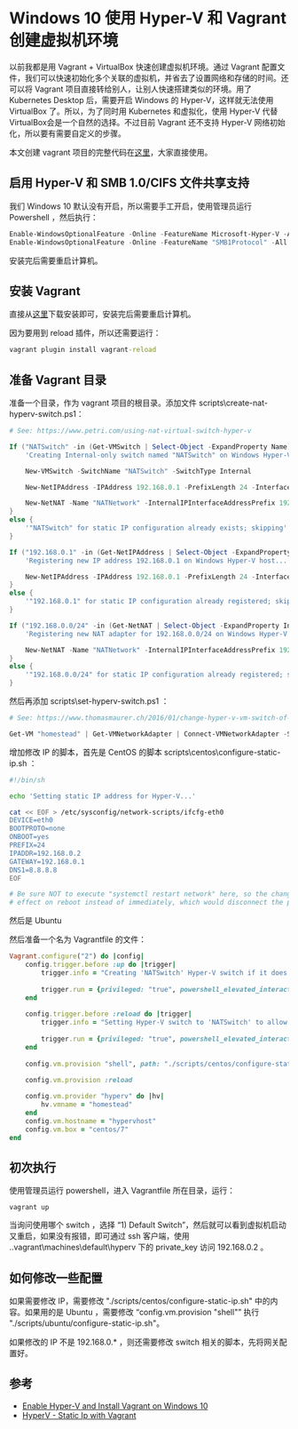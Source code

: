 # Windows 10 使用 Hyper-V 和 Vagrant 创建虚拟机环境

以前我都是用 Vagrant + VirtualBox 快速创建虚拟机环境。通过 Vagrant 配置文件，我们可以快速初始化多个关联的虚拟机，并省去了设置网络和存储的时间。还可以将 Vagrant 项目直接转给别人，让别人快速搭建类似的环境。用了 Kubernetes Desktop 后，需要开启 Windows 的 Hyper-V，这样就无法使用 VirtualBox 了。所以，为了同时用 Kubernetes 和虚拟化，使用 Hyper-V 代替 VirtualBox会是一个自然的选择。不过目前 Vagrant 还不支持 Hyper-V 网络初始化，所以要有需要自定义的步骤。

本文创建 vagrant 项目的完整代码在[这里](https://github.com/rocksun/vagrant-hyperv)，大家直接使用。 

## 启用 Hyper-V 和 SMB 1.0/CIFS 文件共享支持

我们 Windows 10 默认没有开启，所以需要手工开启，使用管理员运行 Powershell ，然后执行：

```powershell
Enable-WindowsOptionalFeature -Online -FeatureName Microsoft-Hyper-V -All
Enable-WindowsOptionalFeature -Online -FeatureName "SMB1Protocol" -All
```

安装完后需要重启计算机。

## 安装 Vagrant

直接从[这里](https://www.vagrantup.com/downloads)下载安装即可，安装完后需要重启计算机。

因为要用到 reload 插件，所以还需要运行：


```cmd
vagrant plugin install vagrant-reload
```


## 准备 Vagrant 目录

准备一个目录，作为 vagrant 项目的根目录。添加文件 scripts\create-nat-hyperv-switch.ps1：

```powershell
# See: https://www.petri.com/using-nat-virtual-switch-hyper-v

If ("NATSwitch" -in (Get-VMSwitch | Select-Object -ExpandProperty Name) -eq $FALSE) {
    'Creating Internal-only switch named "NATSwitch" on Windows Hyper-V host...'

    New-VMSwitch -SwitchName "NATSwitch" -SwitchType Internal

    New-NetIPAddress -IPAddress 192.168.0.1 -PrefixLength 24 -InterfaceAlias "vEthernet (NATSwitch)"

    New-NetNAT -Name "NATNetwork" -InternalIPInterfaceAddressPrefix 192.168.0.0/24
}
else {
    '"NATSwitch" for static IP configuration already exists; skipping'
}

If ("192.168.0.1" -in (Get-NetIPAddress | Select-Object -ExpandProperty IPAddress) -eq $FALSE) {
    'Registering new IP address 192.168.0.1 on Windows Hyper-V host...'

    New-NetIPAddress -IPAddress 192.168.0.1 -PrefixLength 24 -InterfaceAlias "vEthernet (NATSwitch)"
}
else {
    '"192.168.0.1" for static IP configuration already registered; skipping'
}

If ("192.168.0.0/24" -in (Get-NetNAT | Select-Object -ExpandProperty InternalIPInterfaceAddressPrefix) -eq $FALSE) {
    'Registering new NAT adapter for 192.168.0.0/24 on Windows Hyper-V host...'

    New-NetNAT -Name "NATNetwork" -InternalIPInterfaceAddressPrefix 192.168.0.0/24
}
else {
    '"192.168.0.0/24" for static IP configuration already registered; skipping'
}
```

然后再添加 scripts\set-hyperv-switch.ps1 ：

```powershell
# See: https://www.thomasmaurer.ch/2016/01/change-hyper-v-vm-switch-of-virtual-machines-using-powershell/

Get-VM "homestead" | Get-VMNetworkAdapter | Connect-VMNetworkAdapter -SwitchName "NATSwitch"
```

增加修改 IP 的脚本，首先是 CentOS 的脚本 scripts\centos\configure-static-ip.sh ：

```bash
#!/bin/sh

echo 'Setting static IP address for Hyper-V...'

cat << EOF > /etc/sysconfig/network-scripts/ifcfg-eth0
DEVICE=eth0
BOOTPROTO=none
ONBOOT=yes
PREFIX=24
IPADDR=192.168.0.2
GATEWAY=192.168.0.1
DNS1=8.8.8.8
EOF

# Be sure NOT to execute "systemctl restart network" here, so the changes take
# effect on reboot instead of immediately, which would disconnect the provisioner.
```

然后是 Ubuntu 



然后准备一个名为 Vagrantfile 的文件： 

```ruby
Vagrant.configure("2") do |config|
    config.trigger.before :up do |trigger|
        trigger.info = "Creating 'NATSwitch' Hyper-V switch if it does not exist..."
    
        trigger.run = {privileged: "true", powershell_elevated_interactive: "true", path: "./scripts/create-nat-hyperv-switch.ps1"}
    end
    
    config.trigger.before :reload do |trigger|
        trigger.info = "Setting Hyper-V switch to 'NATSwitch' to allow for static IP..."
    
        trigger.run = {privileged: "true", powershell_elevated_interactive: "true", path: "./scripts/set-hyperv-switch.ps1"}
    end
    
    config.vm.provision "shell", path: "./scripts/centos/configure-static-ip.sh"
    
    config.vm.provision :reload

    config.vm.provider "hyperv" do |hv|
        hv.vmname = "homestead"
    end
    config.vm.hostname = "hypervhost"
    config.vm.box = "centos/7"
end
```

## 初次执行

使用管理员运行 powershell，进入 Vagrantfile 所在目录，运行：

```
vagrant up
```

当询问使用哪个 switch ，选择 “1) Default Switch”，然后就可以看到虚拟机启动又重启，如果没有报错，即可通过 ssh 客户端，使用 .\.vagrant\machines\default\hyperv 下的 private_key 访问 192.168.0.2 。

## 如何修改一些配置


如果需要修改 IP，需要修改 "./scripts/centos/configure-static-ip.sh" 中的内容。如果用的是 Ubuntu ，需要修改 “config.vm.provision "shell"” 执行 "./scripts/ubuntu/configure-static-ip.sh"。

如果修改的 IP 不是 192.168.0.* ，则还需要修改 switch 相关的脚本，先将网关配置好。

## 参考

* [Enable Hyper-V and Install Vagrant on Windows 10](https://computingforgeeks.com/enable-hyper-v-and-install-vagrant-in-windows/)
* [HyperV - Static Ip with Vagrant](https://superuser.com/questions/1354658/hyperv-static-ip-with-vagrant)